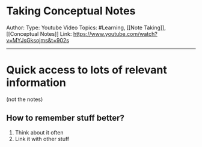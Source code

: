 # Taking Conceptual Notes
Author: 
Type: Youtube Video
Topics: #Learning, [[Note Taking]], [[Conceptual Notes]]
Link: https://www.youtube.com/watch?v=MYJsGksojms&t=902s

---
# Quick access to lots of relevant information
(not the notes)
## How to remember stuff better?
1. Think about it often
2. Link it with other stuff
